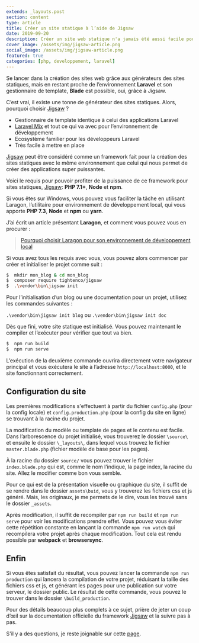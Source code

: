 ```yaml
---
extends: _layouts.post
section: content
type: article
title: Créer un site statique à l’aide de Jigsaw
date: 2019-09-20
description: Créer un site web statique n'a jamais été aussi facile pour les développeurs qui veulent profiter des automatismes tout en restant proche de l'envoronnement Laravel. Cet article vous montre comment débuter avec Jigsaw
cover_image: /assets/img/jigsaw-article.png
social_image: /assets/img/jigsaw-article.png
featured: true
categories: [php, developpement, laravel]
---
```


Se lancer dans la création des sites web grâce aux générateurs des sites statiques, mais en restant proche de l’environnement **Laravel** et son gestionnaire de template, **Blade** est possible, oui, grâce à Jigsaw.

C’est vrai, il existe une tonne de générateur des sites statiques. Alors, pourquoi choisir [Jigsaw](https://jigsaw.tighten.co/) ?

-	Gestionnaire de template identique à celui des applications Laravel
-	[Laravel Mix](https://laravel-mix.com/) et tout ce qui va avec pour l’environnement de développement
-	Ecosystème familier pour les développeurs Laravel
-	Très facile à mettre en place

[Jigsaw](https://jigsaw.tighten.co/) peut être considéré comme un framework fait pour la création des sites statiques avec le même environnement que celui qui nous permet de créer des applications super puissantes.

Voici le requis pour pouvoir profiter de la puissance de ce framework pour sites statiques, [Jigsaw](https://jigsaw.tighten.co/): **PHP 7.1+**, **Node** et **npm**.

Si vous êtes sur Windows, vous pouvez vous faciliter la tâche en utilisant Laragon, l’utilitaire pour environnement de développement local, qui vous apporte **PHP 7.3**, **Node** et **npm** ou **yarn**.

<div>
	<ins class="adsbygoogle"
		style="display:block; text-align:center;"
		data-ad-layout="in-article"
		data-ad-format="fluid"
		data-ad-client="ca-pub-9554638137229612"
		data-ad-slot="7099792489"></ins>
	<script>
		(adsbygoogle = window.adsbygoogle || []).push({});
	</script>
</div>

J’ai écrit un article présentant **Laragon**, et comment vous pouvez vous en procurer :

> [Pourquoi choisir Laragon pour son environnement de développement local](/blog/pourquoi-choisir-laragon-pour-environnement-de-developpement)

Si vous avez tous les requis avec vous, vous pouvez alors commencer par créer et initialiser le projet comme suit :

```bash
$  mkdir mon_blog & cd mon_blog
$  composer require tightenco/jigsaw
$  .\vendor\bin\jigsaw init
```

Pour l’initialisation d’un blog ou une documentation pour un projet, utilisez les commandes suivantes :

`.\vendor\bin\jigsaw init blog` ou `.\vendor\bin\jigsaw init doc`

Dès que fini, votre site statique est initialisé. Vous pouvez maintenant le compiler et l’exécuter pour vérifier que tout va bien.

```bash
$  npm run build
$  npm run serve
```

L’exécution de la deuxième commande ouvrira directement votre navigateur principal et vous exécutera le site à l’adresse `http://localhost:8000`, et le site fonctionnant correctement.

## Configuration du site

Les premières modifications s'effectuent à partir du fichier `config.php` (pour la config locale) et `config.production.php` (pour la config du site en ligne) se trouvant à la racine du projet.

<div>
	<ins class="adsbygoogle"
	    style="display:block"
	    data-ad-client="ca-pub-9554638137229612"
	    data-ad-slot="9573950571"
	    data-ad-format="auto"
	    data-full-width-responsive="true"></ins>
	<script>
	    (adsbygoogle = window.adsbygoogle || []).push({});
	</script>
</div>

La modification du modèle ou template de pages et le contenu est facile. Dans l’arborescence du projet initialisé, vous trouverez le dossier `\source\` et ensuite le dossier `\_layouts\`, dans lequel vous trouvez le fichier `master.blade.php` (fichier modèle de base pour les pages).

À la racine du dossier `source/` vous pouvez trouver le fichier `index.blade.php` qui est, comme le nom l’indique, la page index, la racine du site. Allez le modifier comme bon vous semble.

Pour ce qui est de la présentation visuelle ou graphique du site, il suffit de se rendre dans le dossier `assets\buid`, vous y trouverez les fichiers css et js généré. Mais, les originaux, je me permets de le dire, vous les trouvé sans le dossier `_assets`.

Après modification, il suffit de recompiler par `npm run build` et `npm run serve` pour voir les modifications prendre effet. Vous pouvez vous éviter cette répétition constante en lançant la commande `npm run watch` qui recompilera votre projet après chaque modification. Tout cela est rendu possible par **webpack** et **browsersync**.

## Enfin

Si vous êtes satisfait du résultat, vous pouvez lancer la commande `npm run production` qui lancera la compilation de votre projet, réduisant la taille des fichiers css et js, et générant les pages pour une publication sur votre serveur, le dossier public. Le résultat de cette commande, vous pouvez le trouver dans le dossier `\build_production`.

Pour des détails beaucoup plus complets à ce sujet, prière de jeter un coup d’œil sur la documentation officielle du framework [Jigsaw](https://jigsaw.tighten.co/) et la suivre pas à pas.


S'il y a des questions, je reste joignable sur cette [page](/contact/).
